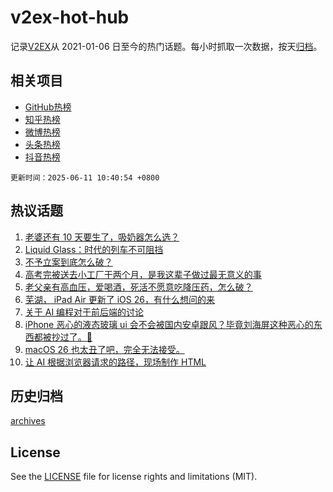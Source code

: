 # v2ex-hot-hub

 记录[V2EX](https://www.v2ex.com/)从 2021-01-06 日至今的热门话题。每小时抓取一次数据，按天[归档](archives)。
 
 ## 相关项目

- [GitHub热榜](https://github.com/snaildev/github-hot-hub)
- [知乎热榜](https://github.com/snaildev/zhihu-hot-hub)
- [微博热榜](https://github.com/snaildev/weibo-hot-hub)
- [头条热榜](https://github.com/snaildev/toutiao-hot-hub)
- [抖音热榜](https://github.com/snaildev/douyin-hot-hub)


 `更新时间：2025-06-11 10:40:54 +0800`

## 热议话题

1. [老婆还有 10 天要生了，吸奶器怎么选？](https://www.v2ex.com/t/1137588)
1. [Liquid Glass：时代的列车不可阻挡](https://www.v2ex.com/t/1137650)
1. [不予立案到底怎么破？](https://www.v2ex.com/t/1137589)
1. [高考完被送去小工厂干两个月，是我这辈子做过最无意义的事](https://www.v2ex.com/t/1137675)
1. [老父亲有高血压，爱喝酒，死活不愿意吃降压药，怎么破？](https://www.v2ex.com/t/1137636)
1. [芜湖， iPad Air 更新了 iOS 26，有什么想问的来](https://www.v2ex.com/t/1137557)
1. [关于 AI 编程对于前后端的讨论](https://www.v2ex.com/t/1137574)
1. [iPhone 恶心的液态玻璃 ui 会不会被国内安卓跟风？毕竟刘海屏这种恶心的东西都被抄过了。🤢](https://www.v2ex.com/t/1137624)
1. [macOS 26 也太丑了吧，完全无法接受。](https://www.v2ex.com/t/1137583)
1. [让 AI 根据浏览器请求的路径，现场制作 HTML](https://www.v2ex.com/t/1137586)

## 历史归档

[archives](archives)

## License

See the [LICENSE](LICENSE) file for license rights and limitations (MIT).
